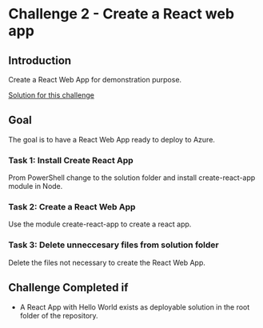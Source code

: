 # Challenge 2 - Create a React web app

## Introduction

Create a React Web App for demonstration purpose.

[Solution for this challenge](../SolutionGuide/02-Create-a-react-web-app-solution.md)

## Goal

The goal is to have a React Web App ready to deploy to Azure.

### Task 1: Install Create React App

Prom PowerShell change to the solution folder and install create-react-app module in Node.

### Task 2: Create a React Web App

Use the module create-react-app to create a react app.

### Task 3: Delete unneccesary files from solution folder

Delete the files not necessary to create the React Web App.

## Challenge Completed if

- A React App with Hello World exists as deployable solution in the root folder of the repository.

